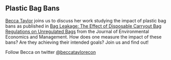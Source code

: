 ## Plastic Bag Bans

[Becca Taylor](https://www.rebeccataylor.site/) joins us to discuss her work studying the impact of plastic bag bans as published in [Bag Leakage: The Effect of Disposable Carryout Bag Regulations on Unregulated Bags](https://www.sciencedirect.com/science/article/abs/pii/S0095069618305291) from the Journal of Environmental Economics and Management.  How does one measure the impact of these bans?  Are they achieving their intended goals?  Join us and find out!

Follow Becca on twitter [@beccataylorecon](https://twitter.com/beccataylorecon)